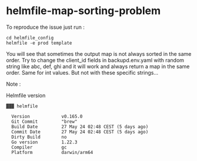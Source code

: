 # helmfile-map-sorting-problem

To reproduce the issue just run : 

```
cd helmfile_config
helmfile -e prod template
```

You will see that sometimes the output map is not always sorted in the same order.
Try to change the client_id fields in backupd.env.yaml with random string like abc, def, ghi 
and it will work and always return a map in the same order. Same for int values. But not with these specific strings...

Note :

Helmfile version 
```
▓▓▓ helmfile

  Version            v0.165.0
  Git Commit         "brew"
  Build Date         27 May 24 02:48 CEST (5 days ago)
  Commit Date        27 May 24 02:48 CEST (5 days ago)
  Dirty Build        no
  Go version         1.22.3
  Compiler           gc
  Platform           darwin/arm64
```
